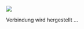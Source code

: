 ![](https://apps.apple.com/assets/images/icons/apps-02daf211a48ed1f493ea452fb3e1ca38.png)

Verbindung wird hergestellt ...